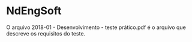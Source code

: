 # NdEngSoft

O arquivo 2018-01 - Desenvolvimento - teste prático.pdf é o arquivo que descreve os requisitos do teste.

